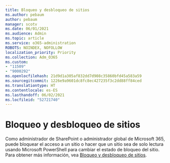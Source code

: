 ```yaml
---
title: Bloqueo y desbloqueo de sitios
ms.author: pebaum
author: pebaum
manager: scotv
ms.date: 06/01/2021
ms.audience: Admin
ms.topic: article
ms.service: o365-administration
ROBOTS: NOINDEX, NOFOLLOW
localization_priority: Priority
ms.collection: Adm_O365
ms.custom:
- "11509"
- "9000292"
ms.openlocfilehash: 21d9d1a305af832dd7d908c35860bfd45a583a59
ms.sourcegitcommit: 1226e9a9601dc8fc8ec427235f3c2dd88ff84ced
ms.translationtype: HT
ms.contentlocale: es-ES
ms.lasthandoff: 06/02/2021
ms.locfileid: "52721740"
---
```

# <a name="lock-and-unlock-sites"></a>Bloqueo y desbloqueo de sitios

Como administrador de SharePoint o administrador global de Microsoft 365, puede bloquear el acceso a un sitio o hacer que un sitio sea de solo lectura usando Microsoft PowerShell para cambiar el estado de bloqueo del sitio. Para obtener más información, vea [Bloqueo y desbloqueo de sitios](/sharepoint/manage-lock-status).